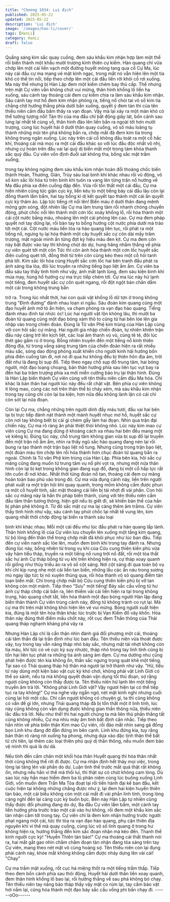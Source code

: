 ```yaml
---
title: "Chương 1934: Lui địch"
published: 2025-05-22
updated: 2025-05-22
description: 'Lui địch'
image: '/images/han-li/cover/'
tags: [HanLi]
category: HanLi
draft: false
---
```


Quầng sáng kim sắc quay cuồng, đem sáu khẩu kim nhận hợp
làm một thể rồi biến thành một khẩu mười trượng kình thiên cự
kiếm.
Hàn quang chỉ vừa chớp lên một cái liền vạch một đường huyết
mỏng tang qua cổ Cự Ma, lúc này cái đầu cự ma mang vẻ mặt
kinh ngạc, trong mắt nó vẫn hiện lên một tia khó có thể tin nổi,
tiếp theo chớp lên một cái đầu liền rời khỏi cổ rơi xuống.
Ma này thế nhưng bị Hàn Lập đem một kiếm chém bay thủ cấp.
Thế nhưng trên mặt Cự viên vẫn không chút vui mừng, thân hình
khổng lồ liền hạ xuống, sáu cánh tay thoáng cái đem cự kiếm chia
ra làm sáu khẩu kim nhận.
Sáu cánh tay mơ hồ đem kim nhận phóng ra, tiếng nổ chói tai vô
số kim tia chằng chịt hướng thẳng phía dưới bắn xuống, quyết ý
đem tàn thi của tên thiếu niên cầm đầu bầm thây ra vạn đoạn.
Vậy mà lại xảy ra một màn khó có thể tưởng tượng nổi!
Tàn thi của ma đầu chỉ bất động giây lát, bốn cánh sau lưng lại
nhất tề cùng vỗ, thân hình đảo lên liền bắn ra ngoài tới hơn mười
trượng, cùng lúc huyết hải ở dưới thân quay cuồng, vô số máu
loãng tụ thành những mũi tên phá không bắn ra, chớp mắt đã
đem kim tia trong không trung ngăn xuống.
Lúc này trên cái cổ không đầu toát ra một cỗ hắc khí, thoáng cái
mà mọc ra một cái đầu khác so với lúc đầu độc nhất vô nhị,
nhưng cự hoàn trên đầu vai lại quỷ dị biến mất một trong tám
khỏa thanh sắc quỷ đầu.
Cự viên vốn định đuổi sát không tha, bỗng sắc mặt trầm xuống,

trong tay không ngừng đem sáu khẩu kim nhận hoán đổi thoáng
chốc biến thành Hoàn, Thương, Giản, Trùy sáu loại binh khí khác
nhau rồi vũ động, vô số kim sắc lôi hỏa từ trên binh khí tuôn ra
vang lên từng trận nổ hướng về Ma đầu phía xa điên cuồng đập
đến.
Vừa rồi tổn thất một cái đầu, Cự ma hiển nhiên cũng tức giận cực
kỳ, liền kêu to một tiếng bảy cái đầu lâu còn lại đồng thanh lẩm
bẩm, hai tay bỗng kì dị kết quyết tạo thành một cái ấn quyết cực
kỳ thâm ảo.
Lập tức tiếng rít nổi lên!
Biển máu ở dưới thân đang mênh mông gợn sóng, đột nhiên lấy
Cự ma làm trung tâm rồi nhanh chóng chuyển động, phút chốc
nổi lên thành một cơn lốc xoáy khổng lồ, rồi hóa thành một cái cột
nước bằng máu, nhoáng lên một cái phóng lên cao.
Cự ma đem pháp quyết nơi tay dừng lại, rồi bàn tay to bỗng
hướng cột nước phía dưới mà trảo tới một cái.
Cột nước máu liền tỏa ra hào quang liên tục, rồi phát ra một tiếng
nổ, ngưng tụ lại hóa thành một cây huyết sắc cự côn dài mấy
trăm trượng, mặt ngoài minh ấn từng đợt ký hiệu màu đen kịt.
Cự ma đem côn này bắt được vào tay thì không chút do dự, hung
hăng nhắm thẳng về phía cự viên quét tới một côn
Tức thì côn ảnh hóa thành một cơn lốc huyết sắc điên cuồng quét
tới, đồng thời từ trên côn cũng kéo theo một cỗ hôi tanh phả tới.
Kim sắc lôi hỏa cùng Huyết sắc cơn lốc hai bên tranh đấu phát ra
ánh sáng lòa lòa, đôi lúc truyền ra những tiếng bạo liệt ầm ầm.
Cự viên ba đầu sáu tay thấy tình hình như vậy, ánh mắt lạnh lùng,
đem sáu kiện binh khí múa may, hùng hổ hướng cự ma trực tiếp
chém tới.
Cự ma lúc này hừ lạnh một tiếng, đem huyết sắc cự côn quét
ngang, rồi đột ngột bàn chân dẫm một cái trong không trung bắn

trở ra.
Trong lúc nhất thời, hai con quái vật khổng lồ dữ tợn ở trong
không trung "Đinh đương" đánh nhau loạn xì ngầu.
Sáu đoàn kim quang cùng một đạo huyết ảnh mờ tỏ ẩn hiện, va
chạm phóng ra vạn đạo hào quang.
Tiếng đánh nhau đinh tai nhức óc!
Lúc hai người vật lộn không lâu, thì mười ba đoàn tử quang cùng
một đạo bóng xám thô to cũng từ hai bên lóe lên gia nhập vào
trong chiến đoàn.
Đúng là Tử văn Phệ kim trùng của Hàn Lập cùng với con hôi sắc
cự mãng.
Hai người gia nhập chiến đoàn, tự nhiên khiến trận đấu này càng
trở lên kịch liệt, các loại âm thanh vù vù, cùng tê tê, đôi lúc thét
gào gầm rú ở trong.
Bỗng nhiên truyền đến một tiếng nổ kinh thiên động địa, từ trong
vầng sáng trung tâm của chiến đoàn hiện ra rất nhiều màu sắc,
sóng dao động phóng xuất khiến cho người kinh hãi hướng bốn
phía điên cuồng tán đi, nơi nó đi qua hư không đều bị thiên hôn
địa ám, trời đất như là đang bị sụp đổ.
Tiếp theo ngay chỗ sụp đổ trung tâm, hai bóng người, một đạo
loạng choạng, bản thân hướng phía sau liên tục vụt bay ra đến
hai ba trăm trượng phía xa mới miễn cưỡng bảo trụ lại thân hình.
Đúng là Hàn Lập biến thành Cự viên cùng với tên thiếu niên cầm
đầu Ma hóa.
Chỉ khác là bản thân hai người lúc này đều rất chật vật.
Bên phía cự viên không ít lông mao, cùng các nơi trên thân thể bị
cháy xém, mà sáu khẩu kim nhận trong tay cũng chỉ còn lại ba
kiện, hơn nữa đều không lành lặn có cái chỉ còn sót lại nửa đoạn.

Còn lại Cự ma, chẳng những trên người dính đầy máu tươi, đầu
vai hai bên lại bị trực tiếp đánh nát thành một mảnh huyết nhục
mơ hồ, huyết sắc cự côn nơi tay không biết bị cái gì chém gẫy
làm hai đọạn.
Nhìn qua trận đại chiến này, Cự ma rõ ràng ăn phải thiệt thòi
không nhỏ.
Lúc này kim mao cự viên cùng Cự ma đang dừng ở khoảng cách
xa nhau hai bên đều mang một vẻ kiêng kị.
Đúng lúc này, chỗ trung tâm không gian vừa bị sụp đổ lại truyền
đến một trận nổ ầm ầm, nhìn ra thấy ngũ sắc hào quang đang
nén lại rồi bung ra tạo thành một trận bạo liệt nổ tung.
Nhưng cũng trong trận bạo liệt, một đoàn màu tím chớp lên rồi
hóa thành hơn chục đoàn tử quang bắn ra ngoài.
Chính là Tử văn Phệ kim trùng của Hàn Lập.
Phía bên kia, hôi sắc cự mãng cũng đang muốn từ trung tâm vụ
nổ phi vọt ra, nhưng một nửa thân hình còn lại bị kẹt trong không
gian đang sụp đổ, đang bị một cỗ hấp lực rất lớn cuốn đi nơi
khác.
Nhất thời từng đoàn nổ tan, thoáng cái đem cự mãng hoàn toàn
bao phủ vào trong đó.
Cự ma vừa đụng cảnh này, liền trên người phát xuất ra một trận
hôi khí quay quanh, trong mồm không cấm được phun ra một cỗ
huyết tinh, sắc mặt thoáng cái liền bị tái nhợt đi vài phần.
Con hôi sắc cự mãng này là hắn thi pháp biến thành, cùng với tên
thiếu niên cầm đầu tâm thần tương thông, hiện giờ nếu bị giết đi,
sẽ khiến bản thể của hắn bị phản phệ không ít.
Từ đó sắc mặt cự ma lại càng thêm âm trầms.
Cự viên thấy tình hình như vậy, sáu cánh tay phút chốc lại nhất tề
vung lên, kim quang nhất thời chớp động lại biến ra thành sáu loại

binh khí khác nhau. Mỗi một cái đều như lúc đầu phát ra hàn
quang lấp lánh.
Thân hình khổng lồ của Cự viên lưu chuyển lên xuống một tầng
kim quang, từ bộ lông đến thân thể trong chớp mắt đã khôi phục
như lúc ban đầu.
Tiếp đến cự viên nanh sắc lóe lên, muốn đem binh khí trong tay
đánh ra.
Nhưng đúng lúc này, bỗng nhiên từ trong vụ khí của Cửu cung
thiên kiền phù vừa vây hãm tiểu tháp, truyền ra một tiếng nổ rung
trời nổ đất, rồi một tòa thất sắc hư ảnh Cự tháp bỗng từ vụ khí
trên không hiện ra, cự tháp xoay quanh rồi giống như thủy triều
ào ra vô số cột sáng.
Nơi cột sáng đi qua toàn bộ vụ khí chỉ kịp rung nhẹ một cái liền
tan biến, những lầu các ẩn náu trong sương mù ngay lập tức bị
nó xuyên thủng qua, rồi hóa thành vô sô quang điểm tán loạn biến
mất.
Chỉ trong chớp mắt bộ Cửu cung thiên kiền phù bị vỡ tan không
còn một mảnh.
Tiếp theo "Sưu" một tiếng!
Bảy sắc cầu vồng từ hư ảnh cự tháp chớp cái bắn ra, liên thiểm
vài cái liền hiện ra tại trong không trung, hào quang chợt tắt, liền
hóa thành một đạo bóng người
Hàn lập đang biến thân thành Cự viên trùng cảnh này, đồng tử
không tránh co rụt lại.
Mà cự ma thì trên mặt không khỏi hiện lên vẻ vui mừng.
Bóng người xuất hiện kia, đúng là một tên hóa thân khác lúc
trước bị Vạn Kiếm đồ vây khốn.
Hóa thân này đúng thời điểm mấu chốt này, rốt cục đem Thần
thông của Thải quang tháp nghạnh kháng phá vây ra

Nhưng Hàn Lập chỉ là cẩn thận nhìn đánh giá đối phương một
cái, thoáng cái tâm thần đã lại trấn định như lúc ban đầu.
Tên thiếu niên vừa thoát được vây, tuy trong tay vẫn nâng tháp
nhỏ bảy sắc, nhưng mặt tái nhợt không còn tia máu, khí tức cỏ vẻ
cực kỳ suy nhược, tháp nhỏ trong tay linh tính cũng bị tổn hại liên
tục phát ra những tia ánh sáng ảm đạm.
Cự ma dường như cũng phát hiện được tên kia không ổn, thần
sắc ngưng trọng quát khẽ một tiếng.
Tại sao có Thải quang tháp hộ thân mà ngươi lại trở thành như
vậy.
"Hừ, tiểu tử này dùng một kiện bảo vật cực kỳ khó chơi, không
phải vật Linh Giới có thể so sánh, nếu ta mà không quyết đoán
vận dụng tối thủ đoạn, sợ rằng ngươi cũng không còn thấy được
ta. Tên thiếu niên hừ lạnh lên một tiếng truyền âm trả lời.
"Không phải Linh Giới vật? Vậy ngươi hiện tại có thể tiếp tục ra
tay không!" Cự ma nghe vậy ngẩn ngơ, nét mặt kinh nghi nhưng
cuối cùng lại hỏi một câu.
Chỉ cần ngươi không có chuyện gì, ta thì cũng không có vấn đề gì
lớn, nhưng Thải quang tháp đã bị tổn thất một ít linh tính, lúc này
cũng không còn vận dụng được không gian thần thông nữa, thiếu
niên lắc đầu trả lời.
Nếu như thế! thì hai người chúng ta mà liên thủ phần thắng tất
cũng không nhiều, Cự ma nhíu mày âm tình bất định cân nhắc.
Tiếp theo hắn nhìn về phía biến thân Kim mao Cự viên, rồi đảo
mắt nhìn sang gã đồng bọn Linh khu đang đờ đẫn đứng im bên
cạnh.
Linh khu đứng kia, tuy rằng bản thân rõ ràng rơi xuống hạ phong,
nhưng dựa vào đặc tính thân thể bất tử chi tiên, lại thêm các loại
thiên phú quỷ dị thần thông, nếu muốn đem bảo vệ mình thì quá
là dư dả.

Nếu tính đến cầm chân một khối hóa thân Huyết quang thì hóa
thân nhất thời cũng không thể rời đi được.
Cự ma nhận định hết thảy mọi việc, trong lòng lại tăng lên vài
phần do dự.
Luận tình thế trước mắt quả thật rất không ổn, nhưng nếu hắn vì
thế mà thối lui, thì thật sự có chút không cam lòng.
Dù sao lúc này hắn mạo hiểm đem ba lũ phân niệm cùng lúc
buông xuống Linh Giới, vốn muốn đem Trấn Ma Tỏa đoạt lại rồi
tiến hành đại kế ban đầu, kết cuộc hiện tại không những chẳng
được như ý, lại đem hai kiện huyền thiên tàn bảo, một cái biếu
không còn một cái mất đi vài phần linh tính, trong lòng càng nghĩ
đến lại càng cực kỳ buồn bực.
Bên này Hàn Lập tự nhiên cũng thấy được đối phương đang do
dự, Ba đầu Cự viên lẩm bẩm, một cánh tay liền hướng phía trước
trảo một cái vào hư không, rồi đem một khẩu kim sắc tàn nhận
cầm tới trong tay.
Cự viên chỉ là đem kim nhận hướng trước người phạt ngang một
cái, tức thì tỏa ra vạn đạo hào quang, phụ cận thiên địa nguyên
khí vì thế mà quay cuồng, cùng lúc vô số linh quang ở trong hư
không hiện ra, hướng thẳng đến kim sắc đoạn nhận mà kéo đến.
Thanh thế kinh người cực kỳ!
"Huyền Thiên tàn bảo!"
Cự ma thoáng cái thất thanh nói ra, hai mắt gắt gao nhìn chằm
chằm đoạn tàn nhận đang tỏa sáng trên tay Cự viên, mang theo
nét mặt vô cùng hoảng sợ.
Tên thiếu niên còn lại đụng phải cảnh này, khóe mắt không không
cấm được nhảy dựng lên vài cái!
"Chạy"

Cự ma trầm mặt xuống, rốt cục há miệng thốt ra một tiếng trầm
thấp.
Tiếp theo đem bốn cánh phía sau thôi động, Huyết hải dưới thân
liền xoay quanh, đem thân hình khổng lồ bao lại, rồi hướng thẳng
về sau phá không bỏ chạy.
Tên thiếu niên tay nâng bảo tháp thấy vậy mặt co rúm lại, tay cầm
bảo vật hơi nắm lại, cũng hóa thành một đạo bảy sắc cầu vồng
phi bắn chạy đi.
------oOo------
